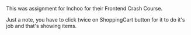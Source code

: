 This was assignment for Inchoo for their Frontend Crash Course.

Just a note, you have to click twice on ShoppingCart button for it to do it's job and that's showing items.

